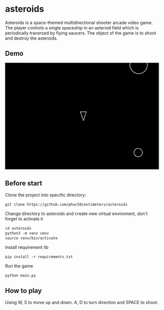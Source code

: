 # asteroids
Asteroids is a space-themed multidirectional shooter arcade video game. The player controls a single spaceship in an asteroid field which is periodically traversed by flying saucers. The object of the game is to shoot and destroy the asteroids.

## Demo
![Game play](gameplay.gif)

## Before start
Clone the project into specific directory:
```
git clone https://github.com/phuc50centimeters/asteroids
```
Change directory to asteroids and create new virtual enviroment, don't forget to activate it
```
cd asteroids
python3 -m venv venv
source venv/bin/activate
```
Install requirement lib
```
pip install -r requirements.txt
```
Run the game
```
python main.py
```

## How to play
Using W, S to move up and down. A, D to turn direction and SPACE to shoot.
